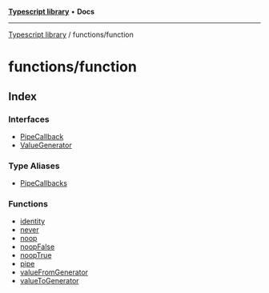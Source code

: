 [**Typescript library**](../../index.md) • **Docs**

***

[Typescript library](../../modules.md) / functions/function

# functions/function

## Index

### Interfaces

- [PipeCallback](interfaces/PipeCallback.md)
- [ValueGenerator](interfaces/ValueGenerator.md)

### Type Aliases

- [PipeCallbacks](type-aliases/PipeCallbacks.md)

### Functions

- [identity](functions/identity.md)
- [never](functions/never.md)
- [noop](functions/noop.md)
- [noopFalse](functions/noopFalse.md)
- [noopTrue](functions/noopTrue.md)
- [pipe](functions/pipe.md)
- [valueFromGenerator](functions/valueFromGenerator.md)
- [valueToGenerator](functions/valueToGenerator.md)
